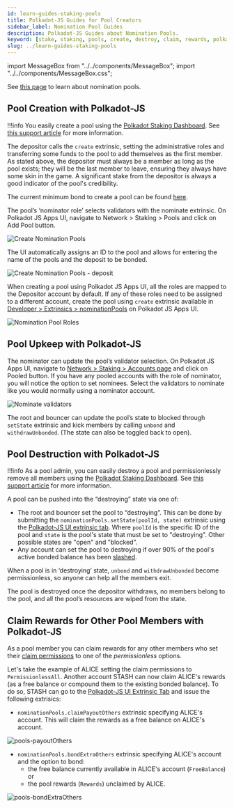 ```yaml
---
id: learn-guides-staking-pools
title: Polkadot-JS Guides for Pool Creators
sidebar_label: Nomination Pool Guides
description: Polkadot-JS Guides about Nomination Pools.
keyword: [stake, staking, pools, create, destroy, claim, rewards, polkadot-js]
slug: ../learn-guides-staking-pools
---
```


import MessageBox from "../../components/MessageBox"; import "../../components/MessageBox.css";

<MessageBox message="Polkadot-JS is for developers and power users only. If you need help using the Polkadot-JS UI, you can contact the
[Polkadot Support Team](https://support.polkadot.network/support/home). For more user-friendly tools
see the [wallets](./wallets-index), [apps](./apps-index) and [dashboard](./dashboards-index) pages." />

See [this page](./learn-nomination-pools.md) to learn about nomination pools.

## Pool Creation with Polkadot-JS

!!!info
You easily create a pool using the
[Polkadot Staking Dashboard](../general/staking-dashboard.md#pools). See
[this support article](https://support.polkadot.network/support/solutions/articles/65000182388-staking-dashboard-how-to-create-a-nomination-pool#How-to-create-a-pool)
for more information.



The depositor calls the `create` extrinsic, setting the administrative roles and transferring some
funds to the pool to add themselves as the first member. As stated above, the depositor must always
be a member as long as the pool exists; they will be the last member to leave, ensuring they always
have some skin in the game. A significant stake from the depositor is always a good indicator of the
pool's credibility.

The current minimum bond to create a pool can be found
[here](../general/chain-state-values.md#minimum-bond-to-create-a-nomination-pool).

The pool’s ‘nominator role’ selects validators with the nominate extrinsic. On Polkadot JS Apps UI,
navigate to Network > Staking > Pools and click on Add Pool button.

![Create Nomination Pools](../assets/staking/Nomination-Pools-1.png)

The UI automatically assigns an ID to the pool and allows for entering the name of the pools and the
deposit to be bonded.

![Create Nomination Pools - deposit](../assets/staking/Nomination-Pools-2.png)

When creating a pool using Polkadot JS Apps UI, all the roles are mapped to the Depositor account by
default. If any of these roles need to be assigned to a different account, create the pool using
`create` extrinsic available in
[Developer > Extrinsics > nominationPools](https://polkadot.js.org/apps/#/extrinsics) on Polkadot JS
Apps UI.

![Nomination Pool Roles](../assets/staking/Nomination-Pools-7.png)

## Pool Upkeep with Polkadot-JS

The nominator can update the pool’s validator selection. On Polkadot JS Apps UI, navigate to
[Network > Staking > Accounts page](https://polkadot.js.org/apps/#/staking/actions) and click on
Pooled button. If you have any pooled accounts with the role of nominator, you will notice the
option to set nominees. Select the validators to nominate like you would normally using a nominator
account.

![Nominate validators](../assets/staking/Nomination-Pools-5.png)

The root and bouncer can update the pool’s state to blocked through `setState` extrinsic and kick
members by calling `unbond` and `withdrawUnbonded`. (The state can also be toggled back to open).

## Pool Destruction with Polkadot-JS

!!!info
As a pool admin, you can easily destroy a pool and permissionlessly remove all members using the
[Polkadot Staking Dashboard](../general/staking-dashboard.md#pools). See
[this support article](https://support.polkadot.network/support/solutions/articles/65000182388-staking-dashboard-how-to-create-a-nomination-pool#How-to-destroy-a-pool)
for more information.



A pool can be pushed into the “destroying” state via one of:

- The root and bouncer set the pool to “destroying”. This can be done by submitting the
  `nominationPools.setState(poolId, state)` extrinsic using the
  [Polkadot-JS UI extrinsic tab](https://polkadot.js.org/apps/#/extrinsics). Where `poolId` is the
  specific ID of the pool and `state` is the pool's state that must be set to "destroying". Other
  possible states are "open" and "blocked".
- Any account can set the pool to destroying if over 90% of the pool's active bonded balance has
  been [slashed](./learn-offenses.md).

When a pool is in ‘destroying’ state, `unbond` and `withdrawUnbonded` become permissionless, so
anyone can help all the members exit.

The pool is destroyed once the depositor withdraws, no members belong to the pool, and all the
pool’s resources are wiped from the state.

## Claim Rewards for Other Pool Members with Polkadot-JS

As a pool member you can claim rewards for any other members who set their
[claim permissions](./learn-nomination-pools.md#claim-permissions) to one of the _permissionless_
options.

Let's take the example of ALICE setting the claim permissions to `PermissionlessAll`. Another
account STASH can now claim ALICE's rewards (as a free balance or compound them to the existing
bonded balance). To do so, STASH can go to the
[Polkadot-JS UI Extrinsic Tab](https://polkadot.js.org/apps/#/extrinsics) and issue the following
extrisics:

- `nominationPools.claimPayoutOthers` extrinsic specifying ALICE's account. This will claim the
  rewards as a free balance on ALICE's account.

![pools-payoutOthers](../assets/nomination-pools-payoutOthers.png)

- `nominationPools.bondExtraOthers` extrinsic specifying ALICE's account and the option to bond:
  - the free balance currently available in ALICE's account (`FreeBalance`) or
  - the pool rewards (`Rewards`) unclaimed by ALICE.

![pools-bondExtraOthers](../assets/nomination-pools-bondExtraOthers.png)
